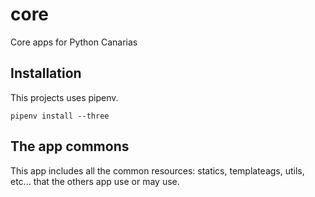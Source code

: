 # core
Core apps for Python Canarias

## Installation

This projects uses pipenv.

    pipenv install --three

## The app commons

This app includes all the common resources: statics, templateags, utils, etc...
that the others app use or may use.
